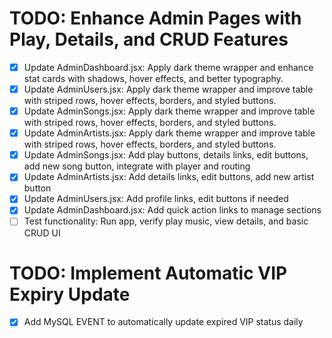 # TODO: Enhance Admin Pages with Play, Details, and CRUD Features

- [x] Update AdminDashboard.jsx: Apply dark theme wrapper and enhance stat cards with shadows, hover effects, and better typography.
- [x] Update AdminUsers.jsx: Apply dark theme wrapper and improve table with striped rows, hover effects, borders, and styled buttons.
- [x] Update AdminSongs.jsx: Apply dark theme wrapper and improve table with striped rows, hover effects, borders, and styled buttons.
- [x] Update AdminArtists.jsx: Apply dark theme wrapper and improve table with striped rows, hover effects, borders, and styled buttons.
- [x] Update AdminSongs.jsx: Add play buttons, details links, edit buttons, add new song button, integrate with player and routing
- [x] Update AdminArtists.jsx: Add details links, edit buttons, add new artist button
- [x] Update AdminUsers.jsx: Add profile links, edit buttons if needed
- [x] Update AdminDashboard.jsx: Add quick action links to manage sections
- [ ] Test functionality: Run app, verify play music, view details, and basic CRUD UI

# TODO: Implement Automatic VIP Expiry Update

- [x] Add MySQL EVENT to automatically update expired VIP status daily
